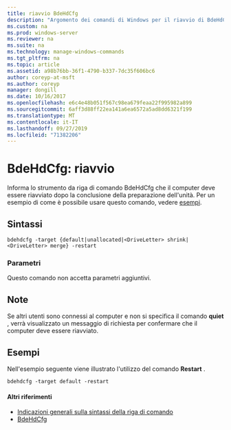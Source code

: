 ```yaml
---
title: riavvio BdeHdCfg
description: "Argomento dei comandi di Windows per il riavvio di BdeHdCfg: indica a BdeHdCfg che il computer deve essere riavviato dopo la conclusione della preparazione dell'unità."
ms.custom: na
ms.prod: windows-server
ms.reviewer: na
ms.suite: na
ms.technology: manage-windows-commands
ms.tgt_pltfrm: na
ms.topic: article
ms.assetid: a98b76bb-36f1-4790-b337-7dc35f606bc6
author: coreyp-at-msft
ms.author: coreyp
manager: dongill
ms.date: 10/16/2017
ms.openlocfilehash: e6c4e48b051f567c98ea679feaa22f995982a899
ms.sourcegitcommit: 6aff3d88ff22ea141a6ea6572a5ad8dd6321f199
ms.translationtype: MT
ms.contentlocale: it-IT
ms.lasthandoff: 09/27/2019
ms.locfileid: "71382206"
---
```

# <a name="bdehdcfg-restart"></a>BdeHdCfg: riavvio



Informa lo strumento da riga di comando BdeHdCfg che il computer deve essere riavviato dopo la conclusione della preparazione dell'unità. Per un esempio di come è possibile usare questo comando, vedere [esempi](#BKMK_Examples).

## <a name="syntax"></a>Sintassi

```
bdehdcfg -target {default|unallocated|<DriveLetter> shrink|<DriveLetter> merge} -restart
```

### <a name="parameters"></a>Parametri

Questo comando non accetta parametri aggiuntivi.

## <a name="remarks"></a>Note

Se altri utenti sono connessi al computer e non si specifica il comando **quiet** , verrà visualizzato un messaggio di richiesta per confermare che il computer deve essere riavviato.

## <a name="BKMK_Examples"></a>Esempi

Nell'esempio seguente viene illustrato l'utilizzo del comando **Restart** .
```
bdehdcfg -target default -restart
```

#### <a name="additional-references"></a>Altri riferimenti

-   [Indicazioni generali sulla sintassi della riga di comando](command-line-syntax-key.md)
-   [BdeHdCfg](bdehdcfg.md)
